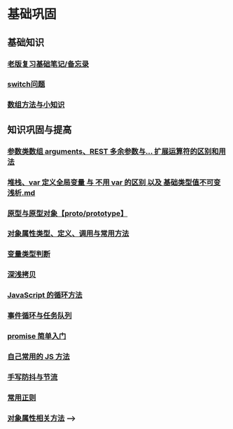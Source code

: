 # 基础巩固

## 基础知识

### [老版复习基础笔记/备忘录](https://mubu.com/doc/cXz3tH_Ve7)

### [switch问题](switch问题.md)

### [数组方法与小知识](数组方法与小知识.md)

## 知识巩固与提高

### [参数类数组 arguments、REST 多余参数与... 扩展运算符的区别和用法](参数类数组arguments、REST多余参数与扩展运算符的区别和用法.md)

### [堆栈、var 定义全局变量 与 不用 var 的区别 以及 基础类型值不可变浅析.md](var定义全局变量与不用var的区别、基础类型值不可变浅析.md)

### [原型与原型对象【**proto**/prototype】](原型与__proto__与prototype.md)

### [对象属性类型、定义、调用与常用方法](对象属性定义与使用.md)

### [变量类型判断](变量类型判断.md)

### [深浅拷贝](深浅拷贝.md)

### [JavaScript 的循环方法](JavaScript的循环方法.md)

### [事件循环与任务队列](事件循环与任务队列.md)

### [promise 简单入门](promise简单入门.md)

### [自己常用的 JS 方法](自己常用的JS方法.md)

### [手写防抖与节流](手写防抖与节流.md)

### [常用正则](常用正则)

### [对象属性相关方法](对象属性相关方法.md) -->

<!-- ### 计划中，暂未写 -->
<!-- > 后面的暂未写，待更新.... -->
<!-- * [作用域、匿名函数、执行上下文与词法环境](作用域、匿名函数、执行上下文与词法环境.md)

* [this指针与全局对象](this指针与全局对象.md)
* [迭代、递归 与 遍历](迭代、递归 与 遍历.md)

## typescript

### [typescript](typescript/)

### [快速配置代码格式规范](快速配置代码格式规范)
